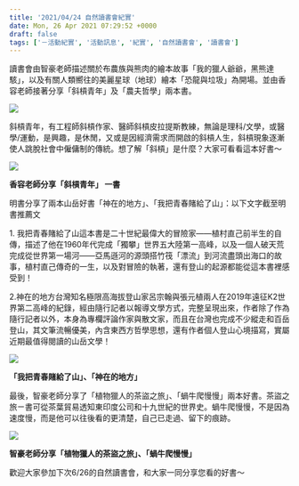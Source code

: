 ```yaml
---
title: '2021/04/24 自然讀書會紀實'
date: Mon, 26 Apr 2021 07:29:52 +0000
draft: false
tags: ['－活動紀實', '活動訊息', '紀實', '自然讀書會', '讀書會']
---
```


讀書會由智豪老師描述關於布農族與熊肉的繪本故事「我的獵人爺爺，黑熊達駭」，以及有關人類嚮往的美麗星球（地球）繪本「恐龍與垃圾」為開場。並由香容老師接著分享「斜槓青年」及「農夫哲學」兩本書。

![](https://www.reforestation.tw/wp-content/uploads/2021/04/圖片4.png)

斜槓青年，有工程師斜槓作家、醫師斜槓皮拉提斯教練，無論是理科/文學，或醫學/運動，是興趣，是休閒，又或是因經濟需求而開啟的斜槓人生，斜槓現象逐漸使人跳脫社會中僱傭制的傳統。想了解「斜槓」是什麼？大家可看看這本好書～

![](https://www.reforestation.tw/wp-content/uploads/2021/04/圖片2.png)

**香容老師分享「斜槓青年」 一書**

明書分享了兩本山岳好書「神在的地方」、「我把青春賭給了山」：以下文字截至明書推薦文

1\. 我把青春賭給了山這本書是二十世紀最偉大的冒險家——植村直己前半生的自傳，描述了他在1960年代完成「獨攀」世界五大陸第一高峰，以及一個人破天荒完成從世界第一場河——亞馬遜河的源頭搭竹筏「漂流」到河流盡頭出海口的故事，植村直己傳奇的一生，以及對冒險的執著，還有登山的起源都能從這本書裡感受到！

2.神在的地方台灣知名極限高海拔登山家呂宗翰與張元植兩人在2019年遠征K2世界第二高峰的紀錄，經由隨行記者以報導文學方式，完整呈現出來，作者除了作為隨行記者以外，本身為專欄評論作家與散文家，而且在台灣也完成不少縱走和百岳登山，其文筆流暢優美，內含東西方哲學思想，還有作者個人登山心境描寫，實屬近期最值得閱讀的山岳文學！

![](https://www.reforestation.tw/wp-content/uploads/2021/04/圖片1-2.png)

**「我把青春賭給了山」、「神在的地方」**

最後，智豪老師分享了「植物獵人的茶盜之旅」、「蝸牛爬慢慢」兩本好書。茶盜之旅ㄧ書可從茶葉貿易透知東印度公司和十九世紀的世界史。蝸牛爬慢慢，不是因為速度慢，而是他可以往後看的更清楚，自己已走過、留下的痕跡。

![](https://www.reforestation.tw/wp-content/uploads/2021/04/圖片3.png)

**智豪老師分享「植物獵人的茶盜之旅」、「蝸牛爬慢慢」**

歡迎大家參加下次6/26的自然讀書會，和大家一同分享您看的好書～
